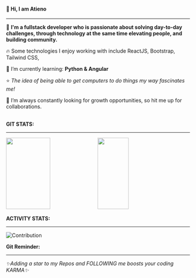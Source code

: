 <!-- <a href="url"><img src="/gitCover.png" width="900px" ></a>
 -->
#### 👋 Hi, I am **Atieno** 
****

:pushpin: **I'm a fullstack developer who is passionate about solving day-to-day challenges, through technology at the same time elevating people, and building community.**  </br>

:fire: Some technologies I enjoy working with include ReactJS, Bootstrap, Tailwind CSS, </br>

🌱 I’m currently learning: **Python & Angular** </br>

:star: *The idea of being able to get computers to do things my way fascinates me!* </br>

👀 I’m  always constantly looking for growth opportunities, so hit me up for collaborations.  
</br>
 
<!--  <br />
<div align="center"><img src="https://github-readme-streak-stats.herokuapp.com/?user=atienoobwanda&theme=black-ice&hide_border=true&stroke=0000&background=0D1117&ring=FFE573&fire=FF8623&currStreakLabel=FF8623" alt="Atieno Obwanda" />
  <br /> -->
  

**GIT STATS:** <br />
****
<img width="49%" height="195px" src="https://github-readme-stats.vercel.app/api?username=atienoobwanda&show_icons=true&count_private=true&hide_border=true&title_color=FEE473&icon_color=FF8623&text_color=c9d1d9&bg_color=0d1117" /> 

  <img width="41%" height="195px" src="https://github-readme-stats.vercel.app/api/top-langs/?username=atienoobwanda&layout=compact&hide_border=true&title_color=FEE473&text_color=FFFFFF&bg_color=0d1117" />

 **ACTIVITY STATS:** <br />
****
![Contribution](https://activity-graph.herokuapp.com/graph?username=atienoobwanda&theme=react-dark&custom_title=My%20Activity&hide_border=true&area=true)
<br />
<!-- **WAKATIME STATS:** <br />
****
[![willianrod's wakatime stats](https://github-readme-stats.vercel.app/api/wakatime?username=Atieno Obwanda)](https://github.com/atienoobwanda/github-readme-stats) -->

<!-- #### Languages and tools
 -->

 **Git Reminder:**
****
*✨Adding a star to my Repos and FOLLOWING me boosts your coding KARMA✨* </br>
 
          

<!---
AtienoObwanda/AtienoObwanda is a ✨ special ✨ repository because its `README.md` (this file) appears on your GitHub profile.
You can click the Preview link to take a look at your changes.
--->
